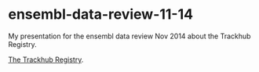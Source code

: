 # ensembl-data-review-11-14
My presentation for the ensembl data review Nov 2014 about the Trackhub Registry.

[The Trackhub Registry](http://www.trackhubregistry.org).
